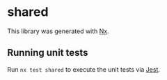 # shared

This library was generated with [Nx](https://nx.dev).





## Running unit tests

Run `nx test shared` to execute the unit tests via [Jest](https://jestjs.io).


